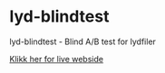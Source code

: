 # lyd-blindtest
lyd-blindtest - Blind A/B test for lydfiler

[Klikk her for live webside](http://crawlsoft.com)
